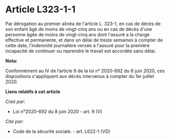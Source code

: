 # Article L323-1-1

Par dérogation au premier alinéa de l'article L. 323-1, en cas de décès de son enfant âgé de moins de vingt-cinq ans ou en
cas de décès d'une personne âgée de moins de vingt-cinq ans dont l'assuré a la charge effective et permanente, et dans un
délai de treize semaines à compter de cette date, l'indemnité journalière versée à l'assuré pour la première incapacité de
continuer ou reprendre le travail est accordée sans délai.

**Nota:**

Conformément au IV de l’article 9 de la loi n° 2020-692 du 8 juin 2020, ces dispositions s'appliquent aux décès intervenus à
compter du 1er juillet 2020.

**Liens relatifs à cet article**

_Créé par_:

  - Loi n°2020-692 du 8 juin 2020 - art. 9 (V)

_Cité par_:

  - Code de la sécurité sociale. - art. L622-1 (VD)
